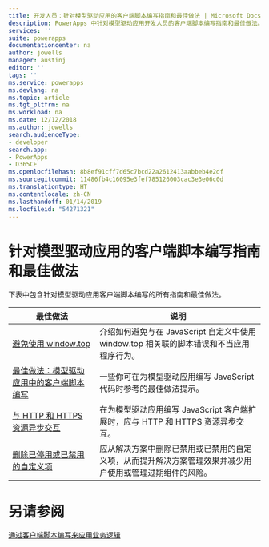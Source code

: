 ```yaml
---
title: 开发人员：针对模型驱动应用的客户端脚本编写指南和最佳做法 | Microsoft Docs
description: PowerApps 中针对模型驱动应用开发人员的客户端脚本编写指南和最佳做法。
services: ''
suite: powerapps
documentationcenter: na
author: jowells
manager: austinj
editor: ''
tags: ''
ms.service: powerapps
ms.devlang: na
ms.topic: article
ms.tgt_pltfrm: na
ms.workload: na
ms.date: 12/12/2018
ms.author: jowells
search.audienceType:
- developer
search.app:
- PowerApps
- D365CE
ms.openlocfilehash: 8b8ef91cff7d65c7bcd22a2612413aabbeb4e2df
ms.sourcegitcommit: 11486fb4c16095e3fef785126003cac3e3e06c0d
ms.translationtype: HT
ms.contentlocale: zh-CN
ms.lasthandoff: 01/14/2019
ms.locfileid: "54271321"
---
```

# <a name="best-practices-and-guidance-of-client-side-scripting-for-model-driven-apps"></a>针对模型驱动应用的客户端脚本编写指南和最佳做法

下表中包含针对模型驱动应用客户端脚本编写的所有指南和最佳做法。

|最佳做法  |说明  |
|---------|---------|
|[避免使用 window.top](avoid-window-top.md)     |介绍如何避免与在 JavaScript 自定义中使用 window.top 相关联的脚本错误和不当应用程序行为。         |
|[最佳做法：模型驱动应用中的客户端脚本编写](../../clientapi/client-scripting-best-practices.md)     |一些你可在为模型驱动应用编写 JavaScript 代码时参考的最佳做法提示。         |
|[与 HTTP 和 HTTPS 资源异步交互](interact-http-https-resources-asynchronously.md)     |在为模型驱动应用编写 JavaScript 客户端扩展时，应与 HTTP 和 HTTPS 资源异步交互。         |
|[删除已停用或已禁用的自定义项](remove-deactivated-disabled-configurations.md)     |应从解决方案中删除已禁用或已禁用的自定义项，从而提升解决方案管理效果并减少用户使用或管理过期组件的风险。         |

# <a name="see-also"></a>另请参阅
[通过客户端脚本编写来应用业务逻辑](../../client-scripting.md) <br />
 